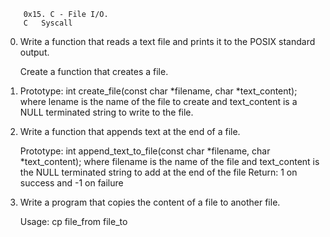 		0x15. C - File I/O. 
		C	Syscall

0.	Write a function that reads a text file and prints it to the POSIX standard output.

	Create a function that creates a file.

1.	Prototype: int create_file(const char *filename, char *text_content);
	where lename is the name of the file to create and text_content is a NULL 
	terminated string to write to the file.

2.	Write a function that appends text at the end of a file.

	Prototype: int append_text_to_file(const char *filename, char *text_content);
	where filename is the name of the file and text_content is the NULL terminated 
	string to add at the end of the file
	Return: 1 on success and -1 on failure

3.	Write a program that copies the content of a file to another file.

	Usage: cp file_from file_to
